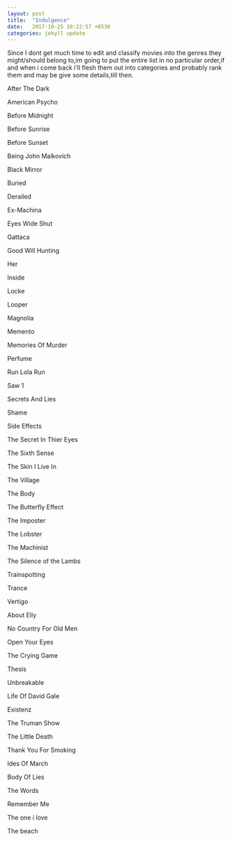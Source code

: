 ```yaml
---
layout: post
title:  "Indulgence"
date:   2017-10-25 10:22:57 +0530
categories: jekyll update
---
```

Since I dont get much time to edit and classify movies into the genres they might/should belong to,im going to put the entire list in no particular order,if and when i come back i'll flesh them out into categories and probably rank them and may be give some details,till then.

After The Dark

American Psycho

Before Midnight

Before Sunrise

Before Sunset

Being John Malkovich

Black Mirror

Buried

Derailed

Ex-Machina

Eyes Wide Shut

Gattaca

Good Will Hunting

Her

Inside

Locke

Looper

Magnolia

Memento

Memories Of Murder

Perfume

Run Lola Run

Saw 1

Secrets And Lies

Shame

Side Effects

The Secret In Thier Eyes

The Sixth Sense

The Skin I Live In

The Village

The Body

The Butterfly Effect 

The Imposter

The Lobster

The Machinist

The Silence of the Lambs

Trainspotting

Trance

Vertigo

About Elly

No Country For Old Men

Open Your Eyes

The Crying Game

Thesis

Unbreakable

Life Of David Gale 

Existenz

The Truman Show

The Little Death

Thank You For Smoking

Ides Of March

Body Of Lies

The Words

Remember Me

The one i love

The beach
